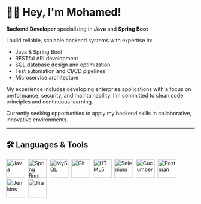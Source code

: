 # **👋🏾 Hey, I'm Mohamed!**

**Backend Developer** specializing in **Java** and **Spring Boot**

I build reliable, scalable backend systems with expertise in:
- Java & Spring Boot
- RESTful API development
- SQL database design and optimization
- Test automation and CI/CD pipelines
- Microservice architecture

My experience includes developing enterprise applications with a focus on performance, security, and maintainability. I'm committed to clean code principles and continuous learning.

Currently seeking opportunities to apply my backend skills in collaborative, innovative environments.

---

## **🛠️ Languages & Tools**  
<p align="left">
  <img src="https://cdn.jsdelivr.net/gh/devicons/devicon@latest/icons/java/java-original.svg" title="Java" alt="Java" width="50" height="50"/>&nbsp;
  <img src="https://cdn.jsdelivr.net/gh/devicons/devicon@latest/icons/spring/spring-original.svg" title="Spring Boot" alt="Spring Boot" width="50" height="50"/>&nbsp;
  <img src="https://cdn.jsdelivr.net/gh/devicons/devicon@latest/icons/mysql/mysql-original.svg" title="MySQL" alt="MySQL" width="50" height="50"/>&nbsp;
  <img src="https://cdn.jsdelivr.net/gh/devicons/devicon@latest/icons/git/git-original.svg" title="Git" alt="Git" width="50" height="50"/>&nbsp;
  <img src="https://cdn.jsdelivr.net/gh/devicons/devicon@latest/icons/html5/html5-original.svg" title="HTML5" alt="HTML5" width="50" height="50"/>&nbsp;
  <img src="https://cdn.jsdelivr.net/gh/devicons/devicon@latest/icons/selenium/selenium-original.svg" title="Selenium" alt="Selenium" width="50" height="50"/>&nbsp;
  <img src="https://cdn.jsdelivr.net/gh/devicons/devicon@latest/icons/cucumber/cucumber-plain.svg" title="Cucumber" alt="Cucumber" width="50" height="50"/>&nbsp;
  <img src="https://cdn.jsdelivr.net/gh/devicons/devicon@latest/icons/postman/postman-original.svg" title="Postman" alt="Postman" width="50" height="50"/>&nbsp;
  <img src="https://cdn.jsdelivr.net/gh/devicons/devicon@latest/icons/jenkins/jenkins-original.svg" title="Jenkins" alt="Jenkins" width="50" height="50"/>&nbsp;
  <img src="https://cdn.jsdelivr.net/gh/devicons/devicon@latest/icons/jira/jira-original.svg" title="Jira" alt="Jira" width="50" height="50"/>
</p>

